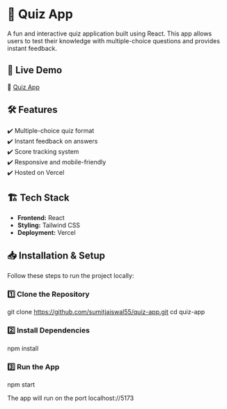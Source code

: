 # 🎯 Quiz App  

A fun and interactive quiz application built using React. This app allows users to test their knowledge with multiple-choice questions and provides instant feedback.

## 🚀 Live Demo  
🔗 [Quiz App](https://quiz-app-psi-lilac.vercel.app/)  

## 🛠 Features  
✔️ Multiple-choice quiz format  
✔️ Instant feedback on answers  
✔️ Score tracking system  
✔️ Responsive and mobile-friendly  
✔️ Hosted on Vercel  

## 🏗 Tech Stack  
- **Frontend:** React
- **Styling:** Tailwind CSS 
- **Deployment:** Vercel  

## 📥 Installation & Setup  
Follow these steps to run the project locally:  

### 1️⃣ Clone the Repository  
git clone https://github.com/sumitjaiswal55/quiz-app.git
cd quiz-app

### 2️⃣ Install Dependencies
npm install

### 3️⃣ Run the App
npm start

The app will run on the port localhost://5173


